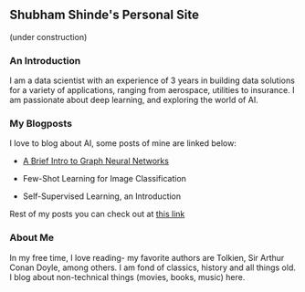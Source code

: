 ## Shubham Shinde's Personal Site
(under construction)

### An Introduction

I am a data scientist with an experience of 3 years in building data solutions for a variety of applications, ranging from aerospace, utilities to insurance. I am passionate about deep learning, and exploring the world of AI.

### My Blogposts

I love to blog about AI, some posts of mine are linked below:

- [A Brief Intro to Graph Neural Networks](https://shindeshu.github.io/gnn_posts/intro_gnn.html)

- Few-Shot Learning for Image Classification

- Self-Supervised Learning, an Introduction

Rest of my posts you can check out at [this link](https://shindeshu.github.io/contents.html)

### About Me

In my free time, I love reading- my favorite authors are Tolkien, Sir Arthur Conan Doyle, among others. I am fond of classics, history and all things old. I blog about non-technical things (movies, books, music) here.
